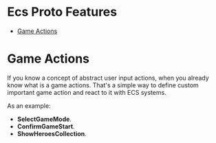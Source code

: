 # Ecs Proto Features

- [Game Actions](#game-actions)


# Game Actions

If you know a concept of abstract user input actions, when you already know what is a game actions. 
That's a simple way to define custom important game action and react to it with ECS systems.

As an example:

- **SelectGameMode**.
- **ConfirmGameStart**.
- **ShowHeroesCollection**.

